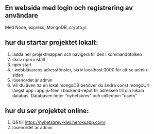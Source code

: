 ## En websida med login och registrering av användare
Med Node, express, MongoDB, crypto.js

## hur du startar projektet lokalt:
1) ladda ner projektmappen och navigera till den i kommandotolken
2) skriv npm install
3) npm start
4) i webbläsarens adressfönster, skriv localhost:3000 för att se admin-sidan
5) lösenordet är admin
6) Vill du även ha en lokal mongoDB behöver du ändra const mongoUrl längst upp i app.js-filen i backend-repot till adressen till din lokala databas.
Databasen heter "nyhetsbrev" och collection "users"

## hur du ser projektet online:
1) Gå till https://nyhetsbrev-kiwi.herokuapp.com/
2) lösenordet är admin
